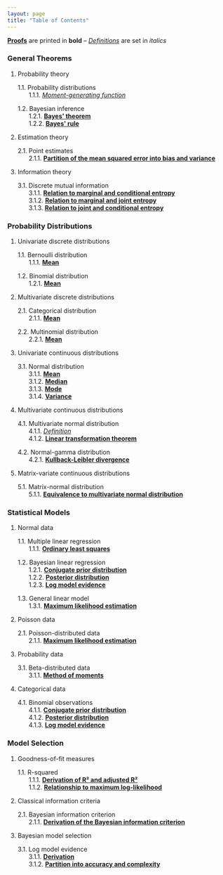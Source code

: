 ```yaml
---
layout: page
title: "Table of Contents"
---
```



**[Proofs](/P/-temp-.html)** are printed in **bold** – *[Definitions](/D/-temp-.html)* are set in *italics* <br>


<section class="chapter" id="General Theorems">
<h3>General Theorems</h3>
</section>

1. Probability theory

   1.1. Probability distributions <br>
   &emsp;&ensp; 1.1.1. *[Moment-generating function](/D/mgf.html)* <br>
   
   1.2. Bayesian inference <br>
   &emsp;&ensp; 1.2.1. **[Bayes' theorem](/P/bayes-th.html)** <br>
   &emsp;&ensp; 1.2.2. **[Bayes' rule](/P/bayes-rule.html)** <br>

2. Estimation theory

   2.1. Point estimates <br>
   &emsp;&ensp; 2.1.1. **[Partition of the mean squared error into bias and variance](/P/mse-bnv.html)** <br>

3. Information theory

   3.1. Discrete mutual information <br>
   &emsp;&ensp; 3.1.1. **[Relation to marginal and conditional entropy](/P/dmi-mce.html)** <br>
   &emsp;&ensp; 3.1.2. **[Relation to marginal and joint entropy](/P/dmi-mje.html)** <br>
   &emsp;&ensp; 3.1.3. **[Relation to joint and conditional entropy](/P/dmi-jce.html)** <br>


<section class="chapter" id="Probability Distributions">
<h3>Probability Distributions</h3>
</section>

1. Univariate discrete distributions

   1.1. Bernoulli distribution <br>
   &emsp;&ensp; 1.1.1. **[Mean](/P/bern-mean.html)** <br>

   1.2. Binomial distribution <br>
   &emsp;&ensp; 1.2.1. **[Mean](/P/bin-mean.html)** <br>

2. Multivariate discrete distributions

   2.1. Categorical distribution <br>
   &emsp;&ensp; 2.1.1. **[Mean](/P/cat-mean.html)** <br>

   2.2. Multinomial distribution <br>
   &emsp;&ensp; 2.2.1. **[Mean](/P/mult-mean.html)** <br>

3. Univariate continuous distributions

   3.1. Normal distribution <br>
   &emsp;&ensp; 3.1.1. **[Mean](/P/norm-mean.html)** <br>
   &emsp;&ensp; 3.1.2. **[Median](/P/norm-med.html)** <br>
   &emsp;&ensp; 3.1.3. **[Mode](/P/norm-mode.html)** <br>
   &emsp;&ensp; 3.1.4. **[Variance](/P/norm-var.html)** <br>

4. Multivariate continuous distributions

   4.1. Multivariate normal distribution <br>
   &emsp;&ensp; 4.1.1. *[Definition](/D/mvn.html)* <br>
   &emsp;&ensp; 4.1.2. **[Linear transformation theorem](/P/mvn-ltt.html)** <br>
   
   4.2. Normal-gamma distribution <br>
   &emsp;&ensp; 4.2.1. **[Kullback-Leibler divergence](/P/ng-kl.html)** <br>

5. Matrix-variate continuous distributions

   5.1. Matrix-normal distribution <br>
   &emsp;&ensp; 5.1.1. **[Equivalence to multivariate normal distribution](/P/matn-mvn.html)** <br>


<section class="chapter" id="Statistical Models">
<h3>Statistical Models</h3>
</section>

1. Normal data

   1.1. Multiple linear regression <br>
   &emsp;&ensp; 1.1.1. **[Ordinary least squares](/P/mlr-ols.html)** <br>
   
   1.2. Bayesian linear regression <br>
   &emsp;&ensp; 1.2.1. **[Conjugate prior distribution](/P/blr-prior.html)** <br>
   &emsp;&ensp; 1.2.2. **[Posterior distribution](/P/blr-post.html)** <br>
   &emsp;&ensp; 1.2.3. **[Log model evidence](/P/blr-lme.html)** <br>
   
   1.3. General linear model <br>
   &emsp;&ensp; 1.3.1. **[Maximum likelihood estimation](/P/glm-mle.html)** <br>

2. Poisson data

   2.1. Poisson-distributed data <br>
   &emsp;&ensp; 2.1.1. **[Maximum likelihood estimation](/P/poiss-mle.html)** <br>
   
3. Probability data

   3.1. Beta-distributed data <br>
   &emsp;&ensp; 3.1.1. **[Method of moments](/P/beta-mom.html)** <br>

4. Categorical data

   4.1. Binomial observations <br>
   &emsp;&ensp; 4.1.1. **[Conjugate prior distribution](/P/bin-prior.html)** <br>
   &emsp;&ensp; 4.1.2. **[Posterior distribution](/P/bin-post.html)** <br>
   &emsp;&ensp; 4.1.3. **[Log model evidence](/P/bin-lme.html)** <br>


<section class="chapter" id="Model Selection">
<h3>Model Selection</h3>
</section>

1. Goodness-of-fit measures

   1.1. R-squared <br>
   &emsp;&ensp; 1.1.1. **[Derivation of R² and adjusted R²](/P/rsq-der.html)** <br>
   &emsp;&ensp; 1.1.2. **[Relationship to maximum log-likelihood](/P/rsq-mll.html)** <br>

2. Classical information criteria

   2.1. Bayesian information criterion <br>
   &emsp;&ensp; 2.1.1. **[Derivation of the Bayesian information criterion](/P/bic-der.html)** <br>

3. Bayesian model selection 

   3.1. Log model evidence <br>
   &emsp;&ensp; 3.1.1. **[Derivation](/P/lme-der.html)** <br>
   &emsp;&ensp; 3.1.2. **[Partition into accuracy and complexity](/P/lme-anc.html)** <br>
